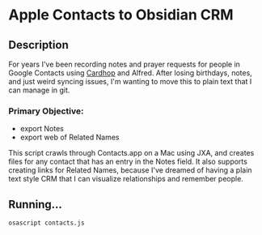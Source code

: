 # Apple Contacts to Obsidian CRM

## Description

For years I've been recording notes and prayer requests for people in Google Contacts using [Cardhop](https://flexibits.com/cardhop) and Alfred. After losing birthdays, notes, and just weird syncing issues, I'm wanting to move this to plain text that I can manage in git.

### Primary Objective:
- export Notes
- export web of Related Names

This script crawls through Contacts.app on a Mac using JXA, and creates files for any contact that has an entry in the Notes field. It also supports creating links for Related Names, because I've dreamed of having a plain text style CRM that I can visualize relationships and remember people.

## Running...

```bash
osascript contacts.js
```
